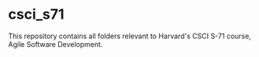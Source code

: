 # csci_s71

This repository contains all folders relevant to Harvard's CSCI S-71 course, Agile Software Development.
